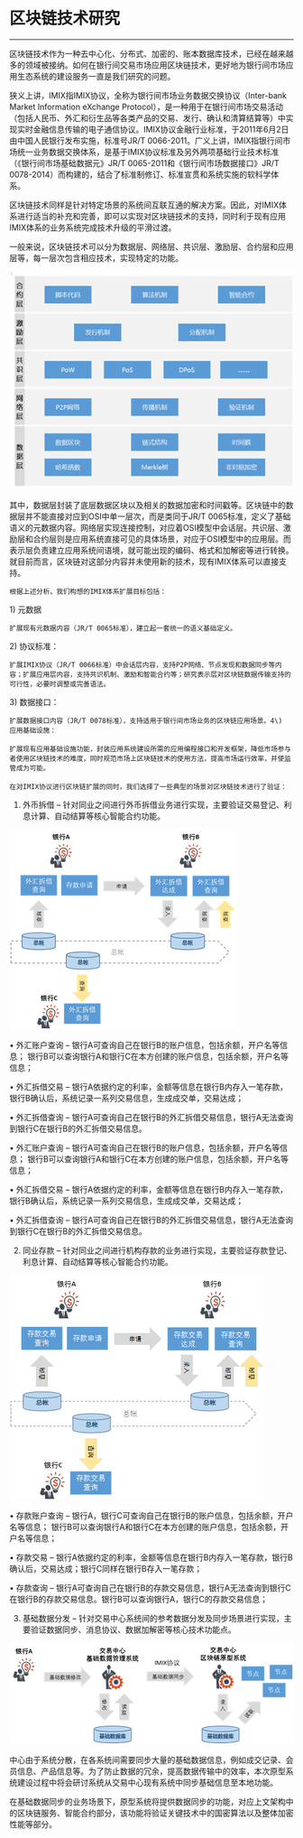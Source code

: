 # 区块链技术研究

---

区块链技术作为一种去中心化、分布式、加密的、账本数据库技术，已经在越来越多的领域被接纳。如何在银行间交易市场应用区块链技术，更好地为银行间市场应用生态系统的建设服务一直是我们研究的问题。

狭义上讲，IMIX指IMIX协议，全称为银行间市场业务数据交换协议（Inter-bank Market Information eXchange Protocol），是一种用于在银行间市场交易活动（包括人民币、外汇和衍生品等各类产品的交易、发行、确认和清算结算等）中实现实时金融信息传输的电子通信协议。IMIX协议金融行业标准，于2011年6月2日由中国人民银行发布实施，标准号JR/T 0066-2011。广义上讲，IMIX指银行间市场统一业务数据交换体系，是基于IMIX协议标准及另外两项基础行业技术标准（《银行间市场基础数据元》JR/T 0065-2011和《银行间市场数据接口》JR/T 0078-2014）而构建的，结合了标准制修订、标准宣贯和系统实施的软科学体系。

区块链技术同样是针对特定场景的系统间互联互通的解决方案。因此，对IMIX体系进行适当的补充和完善，即可以实现对区块链技术的支持，同时利于现有应用IMIX体系的业务系统完成技术升级的平滑过渡。

一般来说，区块链技术可以分为数据层、网络层、共识层、激励层、合约层和应用层等，每一层次包含相应技术，实现特定的功能。

![](/assets/import_blockchain.png)

其中，数据层封装了底层数据区块以及相关的数据加密和时间戳等。区块链中的数据层并不能直接对应到OSI中单一层次，而是类同于JR/T 0065标准，定义了基础语义的元数据内容。网络层实现连接控制，对应着OSI模型中会话层。共识层、激励层和合约层则是应用系统直接可见的具体场景，对应于OSI模型中的应用层。而表示层负责建立应用系统间语境，就可能出现的编码、格式和加解密等进行转换。就目前而言，区块链对这部分内容并未使用新的技术，现有IMIX体系可以直接支持。

	根据上述分析，我们构想的IMIX体系扩展目标包括：

1\)	元数据

	扩展现有元数据内容（JR/T 0065标准），建立起一套统一的语义基础定义。

2\)	协议标准：	

	扩展IMIX协议（JR/T 0066标准）中会话层内容，支持P2P网络、节点发现和数据同步等内容；扩展应用层内容，支持共识机制、激励和智能合约等；研究表示层对区块链数据传输支持的可行性，必要时调整或完善语法。

3\)	数据接口：

	扩展数据接口内容（JR/T 0078标准），支持适用于银行间市场业务的区块链应用场景。4\)	应用基础设施：

	扩展现有应用基础设施功能，封装应用系统建设所需的应用编程接口和开发框架，降低市场参与者使用区块链技术的难度，同时规范市场上区块链技术的使用方法，提高市场运行效率，并使监管成为可能。

	在对IMIX协议进行区块链扩展的同时，我们选择了一些典型的场景对区块链技术进行了验证：

1. 外币拆借 – 针对同业之间进行外币拆借业务进行实现，主要验证交易登记、利息计算、自动结算等核心智能合约功能。

![](/assets/import_blockchain_02.png)

•	外汇账户查询 – 银行A可查询自己在银行B的账户信息，包括余额，开户名等信息； 银行B可以查询银行A和银行C在本方创建的账户信息，包括余额，开户名等信息；

•	外汇拆借交易 – 银行A依据约定的利率，金额等信息在银行B内存入一笔存款，银行B确认后，系统记录一系列交易信息，生成成交单，交易达成；

•	外汇拆借查询 – 银行A可查询自己在银行B的外汇拆借交易信息，银行A无法查询到银行C在银行B的外汇拆借交易信息。

•	外汇账户查询 – 银行A可查询自己在银行B的账户信息，包括余额，开户名等信息； 银行B可以查询银行A和银行C在本方创建的账户信息，包括余额，开户名等信息；

•	外汇拆借交易 – 银行A依据约定的利率，金额等信息在银行B内存入一笔存款，银行B确认后，系统记录一系列交易信息，生成成交单，交易达成；

•	外汇拆借查询 – 银行A可查询自己在银行B的外汇拆借交易信息，银行A无法查询到银行C在银行B的外汇拆借交易信息。

2.	同业存款 – 针对同业之间进行机构存款的业务进行实现，主要验证存款登记、利息计算、自动结算等核心智能合约功能。

![](/assets/import_blockchain_04.png)

•	存款账户查询 – 银行A，银行C可查询自己在银行B的账户信息，包括余额，开户名等信息； 银行B可以查询银行A和银行C在本方创建的账户信息，包括余额，开户名等信息；

•	存款交易 – 银行A依据约定的利率，金额等信息在银行B内存入一笔存款，银行B确认后，交易达成；银行C同样在银行B存入一笔存款；

•	存款查询 – 银行A可查询自己在银行B的存款交易信息，银行A无法查询到银行C在银行B的存款交易信息。银行B可以查询银行A，银行C的存款交易信息；


3.	基础数据分发 – 针对交易中心系统间的参考数据分发及同步场景进行实现，主要验证数据同步、消息协议、数据加解密等核心技术功能点。 

![](/assets/import_blockchain_05.png)





中心由于系统分散，在各系统间需要同步大量的基础数据信息，例如成交记录、会员信息、产品信息等。为了防止数据的冗余，提高数据传输中的效率，本次原型系统建设过程中将会研讨系统从交易中心现有系统中同步基础信息至本地功能。

在基础数据同步的业务场景下，原型系统将提供数据同步的功能，对应上文架构中的区块链服务、智能合约部分，该功能将验证关键技术中的国密算法以及整体加密性能等部分。





